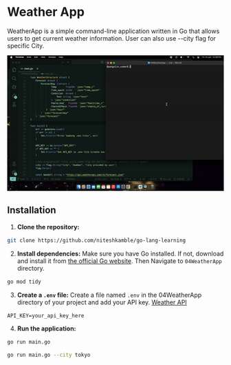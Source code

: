 # Weather App

WeatherApp is a simple command-line application written in Go that allows users to get current weather information. User can also use --city flag for specific City.

![WeatherApp Demo](./GoWeatherAPP.gif)

## Installation 
1. **Clone the repository:**
```sh
git clone https://github.com/niteshkamble/go-lang-learning
```
2. **Install dependencies:**
Make sure you have Go installed. If not, download and install it from [the official Go website](https://golang.org/dl/). Then Navigate to `04WeatherApp` directory.

```sh
go mod tidy
```

3. **Create a `.env` file:**
Create a file named `.env` in the 04WeatherApp directory of your project and add your API key. [Weather API](https://www.weatherapi.com/)

```plaintext
API_KEY=your_api_key_here
```

4. **Run the application:**

```sh
go run main.go
```
```sh
go run main.go --city tokyo
```

